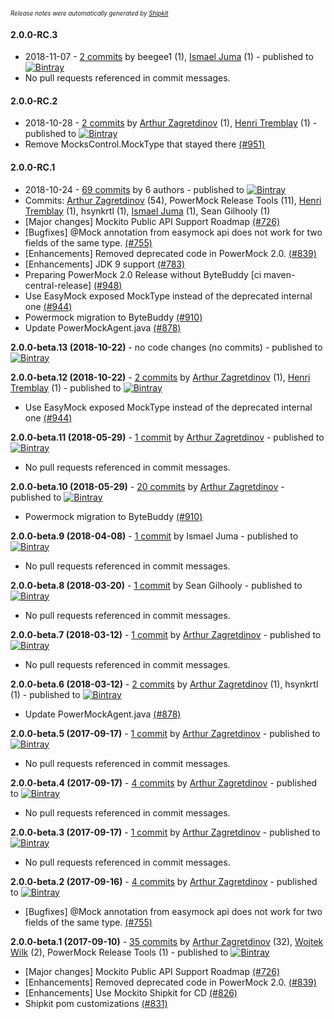 <sup><sup>*Release notes were automatically generated by [Shipkit](http://shipkit.org/)*</sup></sup>

#### 2.0.0-RC.3
 - 2018-11-07 - [2 commits](https://github.com/powermock/powermock/compare/powermock-2.0.0-RC.2...powermock-2.0.0-RC.3) by beegee1 (1), [Ismael Juma](https://github.com/ijuma) (1) - published to [![Bintray](https://img.shields.io/badge/Bintray-2.0.0-RC.3-green.svg)](https://bintray.com/powermock/null/powermock/2.0.0-RC.3)
 - No pull requests referenced in commit messages.

#### 2.0.0-RC.2
 - 2018-10-28 - [2 commits](https://github.com/powermock/powermock/compare/powermock-2.0.0-RC.1...powermock-2.0.0-RC.2) by [Arthur Zagretdinov](https://github.com/thekingnothing) (1), [Henri Tremblay](https://github.com/henri-tremblay) (1) - published to [![Bintray](https://img.shields.io/badge/Bintray-2.0.0-RC.2-green.svg)](https://bintray.com/powermock/null/powermock-development/2.0.0-RC.2)
 - Remove MocksControl.MockType that stayed there [(#951)](https://github.com/powermock/powermock/pull/951)

#### 2.0.0-RC.1
 - 2018-10-24 - [69 commits](https://github.com/powermock/powermock/compare/powermock-1.7.4...powermock-2.0.0-RC.1) by 6 authors - published to [![Bintray](https://img.shields.io/badge/Bintray-2.0.0-RC.1-green.svg)](https://bintray.com/powermock/null/powermock/2.0.0-RC.1)
 - Commits: [Arthur Zagretdinov](https://github.com/thekingnothing) (54), PowerMock Release Tools (11), [Henri Tremblay](https://github.com/henri-tremblay) (1), hsynkrtl (1), [Ismael Juma](https://github.com/ijuma) (1), Sean Gilhooly (1)
 - [Major changes] Mockito Public API Support Roadmap  [(#726)](https://github.com/powermock/powermock/issues/726)
 - [Bugfixes] @Mock annotation from easymock api does not work for two fields of the same type. [(#755)](https://github.com/powermock/powermock/issues/755)
 - [Enhancements] Removed deprecated code in PowerMock 2.0.  [(#839)](https://github.com/powermock/powermock/issues/839)
 - [Enhancements] JDK 9 support [(#783)](https://github.com/powermock/powermock/issues/783)
 - Preparing PowerMock 2.0 Release without ByteBuddy [ci maven-central-release] [(#948)](https://github.com/powermock/powermock/pull/948)
 - Use EasyMock exposed MockType instead of the deprecated internal one [(#944)](https://github.com/powermock/powermock/pull/944)
 - Powermock migration to ByteBuddy [(#910)](https://github.com/powermock/powermock/pull/910)
 - Update PowerMockAgent.java [(#878)](https://github.com/powermock/powermock/pull/878)

**2.0.0-beta.13 (2018-10-22)** - no code changes (no commits) - published to [![Bintray](https://img.shields.io/badge/Bintray-2.0.0-beta.13-green.svg)](https://bintray.com/powermock/null/powermock-development/2.0.0-beta.13)

**2.0.0-beta.12 (2018-10-22)** - [2 commits](https://github.com/powermock/powermock/compare/powermock-2.0.0-beta.11...powermock-2.0.0-beta.12) by [Arthur Zagretdinov](https://github.com/thekingnothing) (1), [Henri Tremblay](https://github.com/henri-tremblay) (1) - published to [![Bintray](https://img.shields.io/badge/Bintray-2.0.0-beta.12-green.svg)](https://bintray.com/powermock/null/powermock-development/2.0.0-beta.12)
 - Use EasyMock exposed MockType instead of the deprecated internal one [(#944)](https://github.com/powermock/powermock/pull/944)

**2.0.0-beta.11 (2018-05-29)** - [1 commit](https://github.com/powermock/powermock/compare/powermock-2.0.0-beta.10...powermock-2.0.0-beta.11) by [Arthur Zagretdinov](https://github.com/thekingnothing) - published to [![Bintray](https://img.shields.io/badge/Bintray-2.0.0-beta.11-green.svg)](https://bintray.com/powermock/null/powermock-development/2.0.0-beta.11)
 - No pull requests referenced in commit messages.

**2.0.0-beta.10 (2018-05-29)** - [20 commits](https://github.com/powermock/powermock/compare/powermock-2.0.0-beta.9...powermock-2.0.0-beta.10) by [Arthur Zagretdinov](https://github.com/thekingnothing) - published to [![Bintray](https://img.shields.io/badge/Bintray-2.0.0-beta.10-green.svg)](https://bintray.com/powermock/null/powermock-development/2.0.0-beta.10)
 - Powermock migration to ByteBuddy [(#910)](https://github.com/powermock/powermock/pull/910)

**2.0.0-beta.9 (2018-04-08)** - [1 commit](https://github.com/powermock/powermock/compare/powermock-2.0.0-beta.8...powermock-2.0.0-beta.9) by Ismael Juma - published to [![Bintray](https://img.shields.io/badge/Bintray-2.0.0-beta.9-green.svg)](https://bintray.com/powermock/null/powermock-development/2.0.0-beta.9)
 - No pull requests referenced in commit messages.

**2.0.0-beta.8 (2018-03-20)** - [1 commit](https://github.com/powermock/powermock/compare/powermock-2.0.0-beta.7...powermock-2.0.0-beta.8) by Sean Gilhooly - published to [![Bintray](https://img.shields.io/badge/Bintray-2.0.0-beta.8-green.svg)](https://bintray.com/powermock/null/powermock-development/2.0.0-beta.8)
 - No pull requests referenced in commit messages.

**2.0.0-beta.7 (2018-03-12)** - [1 commit](https://github.com/powermock/powermock/compare/powermock-2.0.0-beta.6...powermock-2.0.0-beta.7) by [Arthur Zagretdinov](https://github.com/thekingnothing) - published to [![Bintray](https://img.shields.io/badge/Bintray-2.0.0-beta.7-green.svg)](https://bintray.com/powermock/null/powermock-development/2.0.0-beta.7)
 - No pull requests referenced in commit messages.

**2.0.0-beta.6 (2018-03-12)** - [2 commits](https://github.com/powermock/powermock/compare/powermock-2.0.0-beta.5...powermock-2.0.0-beta.6) by [Arthur Zagretdinov](https://github.com/thekingnothing) (1), hsynkrtl (1) - published to [![Bintray](https://img.shields.io/badge/Bintray-2.0.0-beta.6-green.svg)](https://bintray.com/powermock/null/powermock-development/2.0.0-beta.6)
 - Update PowerMockAgent.java [(#878)](https://github.com/powermock/powermock/pull/878)

**2.0.0-beta.5 (2017-09-17)** - [1 commit](https://github.com/powermock/powermock/compare/powermock-2.0.0-beta.4...powermock-2.0.0-beta.5) by [Arthur Zagretdinov](https://github.com/thekingnothing) - published to [![Bintray](https://img.shields.io/badge/Bintray-2.0.0-beta.5-green.svg)](https://bintray.com/powermock/null/powermock/2.0.0-beta.5)
 - No pull requests referenced in commit messages.

**2.0.0-beta.4 (2017-09-17)** - [4 commits](https://github.com/powermock/powermock/compare/powermock-2.0.0-beta.3...powermock-2.0.0-beta.4) by [Arthur Zagretdinov](https://github.com/thekingnothing) - published to [![Bintray](https://img.shields.io/badge/Bintray-2.0.0-beta.4-green.svg)](https://bintray.com/powermock/null/powermock-development/2.0.0-beta.4)
 - No pull requests referenced in commit messages.

**2.0.0-beta.3 (2017-09-17)** - [1 commit](https://github.com/powermock/powermock/compare/powermock-2.0.0-beta.2...powermock-2.0.0-beta.3) by [Arthur Zagretdinov](https://github.com/thekingnothing) - published to [![Bintray](https://img.shields.io/badge/Bintray-2.0.0-beta.3-green.svg)](https://bintray.com/thekingnothing/null/null/2.0.0-beta.3)
 - No pull requests referenced in commit messages.

**2.0.0-beta.2 (2017-09-16)** - [4 commits](https://github.com/powermock/powermock/compare/powermock-2.0.0-beta.1...powermock-2.0.0-beta.2) by [Arthur Zagretdinov](https://github.com/thekingnothing) - published to [![Bintray](https://img.shields.io/badge/Bintray-2.0.0-beta.2-green.svg)](https://bintray.com/powermock/maven/powermock/2.0.0-beta.2)
 - [Bugfixes] @Mock annotation from easymock api does not work for two fields of the same type. [(#755)](https://github.com/powermock/powermock/issues/755)

**2.0.0-beta.1 (2017-09-10)** - [35 commits](https://github.com/powermock/powermock/compare/powermock-1.7.1...powermock-2.0.0-beta.1) by [Arthur Zagretdinov](https://github.com/thekingnothing) (32), [Wojtek Wilk](https://github.com/wwilk) (2), PowerMock Release Tools (1) - published to [![Bintray](https://img.shields.io/badge/Bintray-2.0.0-beta.1-green.svg)](https://bintray.com/powermock/maven/powermock/2.0.0-beta.1)
 - [Major changes] Mockito Public API Support Roadmap  [(#726)](https://github.com/powermock/powermock/issues/726)
 - [Enhancements] Removed deprecated code in PowerMock 2.0.  [(#839)](https://github.com/powermock/powermock/issues/839)
 - [Enhancements] Use Mockito Shipkit for CD [(#826)](https://github.com/powermock/powermock/issues/826)
 - Shipkit pom customizations [(#831)](https://github.com/powermock/powermock/pull/831)

